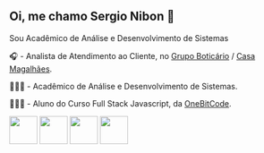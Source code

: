 ## Oi, me chamo Sergio Nibon 👋
Sou Acadêmico de Análise e Desenvolvimento de Sistemas

🎧 - Analista de Atendimento ao Cliente, no [Grupo Boticário](https://www.grupoboticario.com.br/) / [Casa Magalhães](https://www.casamagalhaes.com.br/).

👨🏼‍🎓 - Acadêmico de Análise e Desenvolvimento de Sistemas.

👨🏼‍💻 - Aluno do Curso Full Stack Javascript, da [OneBitCode](https://onebitcode.com/).

<div display="inline">
<img width="50" height="50" src="https://cdn.jsdelivr.net/gh/devicons/devicon@latest/icons/html5/html5-original-wordmark.svg" />
<img width="50" height="50" src="https://cdn.jsdelivr.net/gh/devicons/devicon@latest/icons/css3/css3-original-wordmark.svg" />
<img width="50" height="50" src="https://cdn.jsdelivr.net/gh/devicons/devicon@latest/icons/javascript/javascript-original.svg" />
<img width="50" height="50" src="https://cdn.jsdelivr.net/gh/devicons/devicon@latest/icons/react/react-original-wordmark.svg" />
</div>


          
          
          
          


